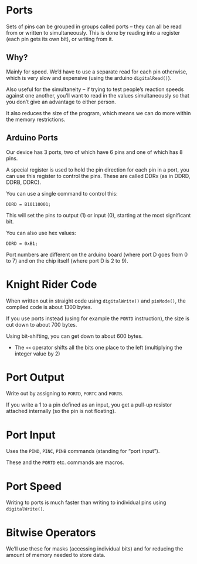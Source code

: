 # Ports

Sets of pins can be grouped in groups called ports – they can all be read from or written to simultaneously. This is done by reading into a register (each pin gets its own bit), or writing from it.

## Why?

Mainly for speed. We’d have to use a separate read for each pin otherwise, which is very slow and expensive (using the arduino `digitalRead()`).

Also useful for the simultaneity – if trying to test people’s reaction speeds against one another, you’ll want to read in the values simultaneously so that you don’t give an advantage to either person.

It also reduces the size of the program, which means we can do more within the memory restrictions.

## Arduino Ports

Our device has 3 ports, two of which have 6 pins and one of which has 8 pins.

A special register is used to hold the pin direction for each pin in a port, you can use this register to control the pins. These are called DDRx (as in DDRD, DDRB, DDRC).

You can use a single command to control this:

```arduino
DDRD = B10110001;
```

This will set the pins to output (1) or input (0), starting at the most significant bit.

You can also use hex values:

```arduino
DDRD = 0xB1;
```

Port numbers are different on the arduino board (where port D goes from 0 to 7) and on the chip itself (where port D is 2 to 9).

# Knight Rider Code

When written out in straight code using `digitalWrite()` and `pinMode()`, the compiled code is about 1300 bytes.

If you use ports instead (using for example the `PORTD` instruction), the size is cut down to about 700 bytes.

Using bit-shifting, you can get down to about 600 bytes.

* The `<<` operator shifts all the bits one place to the left (multiplying the integer value by 2)

# Port Output

Write out by assigning to `PORTD`, `PORTC` and `PORTB`.

If you write a 1 to a pin defined as an input, you get a pull-up resistor attached internally (so the pin is not floating).

# Port Input

Uses the `PIND`, `PINC`, `PINB` commands (standing for “port input”).

These and the `PORTD` etc. commands are macros.

# Port Speed

Writing to ports is much faster than writing to individual pins using `digitalWrite()`.

# Bitwise Operators

We’ll use these for masks (accessing individual bits) and for reducing the amount of memory needed to store data.
